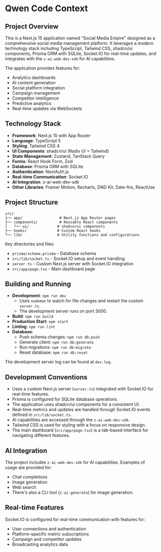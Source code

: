 # Qwen Code Context

## Project Overview

This is a Next.js 15 application named "Social Media Empire" designed as a comprehensive social media management platform. It leverages a modern technology stack including TypeScript, Tailwind CSS, shadcn/ui components, Prisma ORM with SQLite, Socket.IO for real-time updates, and integrates with the `z-ai-web-dev-sdk` for AI capabilities.

The application provides features for:
- Analytics dashboards
- AI content generation
- Social platform integration
- Campaign management
- Competitor intelligence
- Predictive analytics
- Real-time updates via WebSockets

## Technology Stack

- **Framework**: Next.js 15 with App Router
- **Language**: TypeScript 5
- **Styling**: Tailwind CSS 4
- **UI Components**: shadcn/ui (Radix UI + Tailwind)
- **State Management**: Zustand, TanStack Query
- **Forms**: React Hook Form, Zod
- **Database**: Prisma ORM with SQLite
- **Authentication**: NextAuth.js
- **Real-time Communication**: Socket.IO
- **AI Integration**: z-ai-web-dev-sdk
- **Other Libraries**: Framer Motion, Recharts, DND Kit, Date-fns, ReactUse

## Project Structure

```
src/
├── app/                 # Next.js App Router pages
├── components/          # Reusable React components
│   └── ui/             # shadcn/ui components
├── hooks/              # Custom React hooks
└── lib/                # Utility functions and configurations
```

Key directories and files:
- `prisma/schema.prisma` - Database schema
- `src/lib/socket.ts` - Socket.IO setup and event handling
- `server.ts` - Custom Next.js server with Socket.IO integration
- `src/app/page.tsx` - Main dashboard page

## Building and Running

- **Development**: `npm run dev`
  - Uses `nodemon` to watch for file changes and restart the custom `server.ts`.
  - The development server runs on port 3000.
- **Build**: `npm run build`
- **Production Start**: `npm start`
- **Linting**: `npm run lint`
- **Database**:
  - Push schema changes: `npm run db:push`
  - Generate client: `npm run db:generate`
  - Run migrations: `npm run db:migrate`
  - Reset database: `npm run db:reset`

The development server log can be found at `dev.log`.

## Development Conventions

- Uses a custom Next.js server (`server.ts`) integrated with Socket.IO for real-time features.
- Prisma is configured for SQLite database operations.
- The application uses shadcn/ui components for a consistent UI.
- Real-time metrics and updates are handled through Socket.IO events defined in `src/lib/socket.ts`.
- AI capabilities are accessed through the `z-ai-web-dev-sdk`.
- Tailwind CSS is used for styling with a focus on responsive design.
- The main dashboard (`src/app/page.tsx`) is a tab-based interface for navigating different features.

## AI Integration

The project includes `z-ai-web-dev-sdk` for AI capabilities. Examples of usage are provided for:
- Chat completions
- Image generation
- Web search
- There's also a CLI tool (`z-ai-generate`) for image generation.

## Real-time Features

Socket.IO is configured for real-time communication with features for:
- User connections and authentication
- Platform-specific metric subscriptions
- Campaign and competitor updates
- Broadcasting analytics data